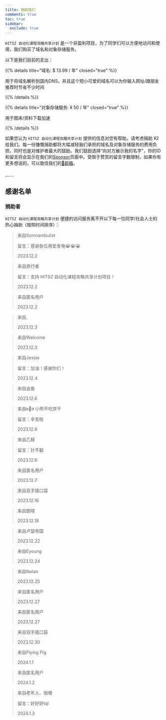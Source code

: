 ```yaml
---
title: 捐助我们
comments: true
toc: true
sidebar:
  exclude: true
---
```


`HITSZ 自动化课程攻略共享计划` 是一个非盈利项目，为了同学们可以方便地访问和使用，我们购买了域名和对象存储服务。

以下是我们目前的支出：

{{% details title="域名: $ 13.99 / 年" closed="true" %}}

用于将域名解析到国内DNS，并且这个短小可爱的域名可以为你输入网址/跟朋友推荐时节省不少时间

{{% /details %}}

{{% details title="对象存储服务: ¥ 50 / 年" closed="true" %}}

用于图床/资料下载加速

{{% /details %}}

如果您认为 `HITSZ 自动化课程攻略共享计划` 提供的信息对您有帮助，请考虑捐助 ¥2 给我们。每一份慷慨捐助都将大幅减轻我们承担的域名及对象存储服务的费用负担，同时也是对维护者最大的鼓励。我们鼓励选择“向对方展示我的名字”，你的ID和留言将会显示在我们的[Sponsor](https://hoa.moe/sponsor/)页面中。受限于赞赏的留言字数限制，如果你有更多想说的，可以致信我们的[📮邮箱](mailto:hi@hoa.moe)。

<br>
<img src="https://mitcher-1316637614.cos.ap-nanjing.myqcloud.com/hoa/20231112170457.png?imageSlim" alt="Reward_Code" style="zoom:25%; display: block; margin: 0 auto;" />

## 感谢名单

### 捐助者

`HITSZ 自动化课程攻略共享计划` 便捷的访问服务离不开以下每一位同学/社会人士的热心捐助（按照时间排序）：

> 来自Somnambulist
>
> 留言：感谢各位用爱发电😭😭😭
>
> 2023.12.2

> 来自旅行者
>
> 留言：支持 HITSZ 自动化课程攻略共享计划项目！
>
> 2023.12.2

> 来自匿名用户
>
> 2023.12.2

> 来自,
>
> 2023.12.3

> 来自Welcome
>
> 2023.12.3

> 来自Jessie
>
> 留言：加油！感谢你们！
>
> 2023.12.4

> 来自追鱼
>
> 2023.12.6

>来自ʚ🧸ɞ  小熊不吃饼干
>
>留言：辛苦啦
>
>2023.12.6

>来自乙醛
>
>留言：针不戳
>
>2023.12.6

>来自匿名用户
>
>2023.12.7

>来自双手插口袋
>
>2023.12.16

>来自朗晴
>
>2023.12.18

>来自卢瑟帝国
>
>2023.12.22

>来自Eyoung
>
>2023.12.24

>来自Nolan
>
>2023.12.25

>来自匿名用户
>
>2023.12.27

>来自匿名用户
>
>2023.12.27

>来自双手插口袋
>
>2023.12.30

> 来自Flying Pig
>
> 2024.1.1

> 来自匿名用户
>
> 2024.1.2

> 来自老年人、咖喱
>
> 留言：好好好tql
>
> 2024.1.3
